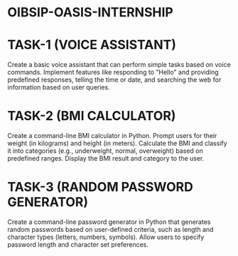 # OIBSIP-OASIS-INTERNSHIP
# TASK-1 (VOICE ASSISTANT)
Create a basic voice assistant that can perform simple tasks based on voice commands. Implement features like responding to "Hello" and providing predefined responses, telling the time or date, and searching the web for information based on user queries.
# TASK-2 (BMI CALCULATOR)
Create a command-line BMI calculator in Python. Prompt users for their weight (in kilograms) and height (in meters). Calculate the BMI and classify it into categories (e.g., underweight, normal, overweight) based on predefined ranges. Display the BMI result and category to the user.
# TASK-3 (RANDOM PASSWORD GENERATOR)
Create a command-line password generator in Python that generates random passwords based on user-defined criteria, such as length and character types (letters, numbers, symbols). Allow users to specify password length and character set preferences.

